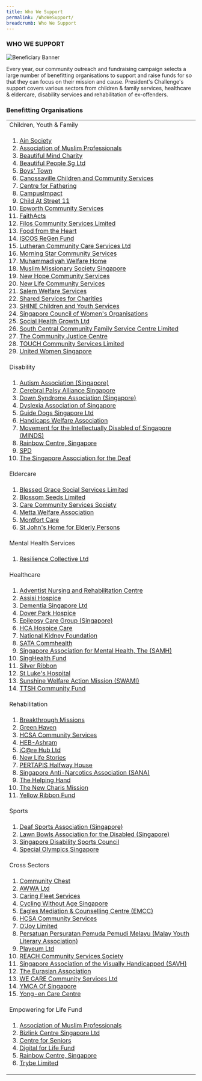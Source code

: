 ```yaml
---
title: Who We Support
permalink: /WhoWeSupport/
breadcrumb: Who We Support
---
```


### WHO WE SUPPORT

![Beneficiary Banner](/images/our-beneficiary.jpg "Beneficiary Banner")

Every year, our community outreach and fundraising campaign selects a large number of benefitting organisations to support and raise funds for so that they can focus on their mission and cause.  President's Challenge's support covers various sectors from children & family services, healthcare & eldercare, disability services and rehabilitation of ex-offenders.


### Benefitting Organisations


<table width="100%" cellspacing="10" cellpadding="10">
<tr><td>Children, Youth & Family </td></tr>
<tr><td>
<ol>
<li><a href="http://www.ainsociety.org.sg/" target='_blank'>Ain Society</a></li>
<li><a href="https://www.amp.org.sg/" target='_blank'>Association of Muslim Professionals</a></li>
<li><a href="https://www.bmcsg.org/" target='_blank'>Beautiful Mind Charity</a></li>
<li><a href="http://www.beautifulpeople.org.sg/" target='_blank'>Beautiful People Sg Ltd</a></li>
<li><a href="https://www.boystown.org.sg/" target='_blank'>Boys' Town</a></li>
<li><a href="https://canossaville.org.sg/" target='_blank'>Canossaville Children and Community Services</a></li> 
	<li><a href="http://fathers.com.sg/" target='_blank'>Centre for Fathering</a></li> 
<li><a href="https://www.campusimpact.org.sg/" target='_blank'>CampusImpact</a></li>
<li><a href="http://www.street11.org.sg/" target='_blank'>Child At Street 11</a></li>
<li><a href="https://www.epworth.sg/" target='_blank'>Epworth Community Services</a></li>
<li><a href="https://www.faithacts.org.sg/" target='_blank'>FaithActs</a></li>
<li><a href="https://www.filos.sg/" target='_blank'>Filos Community Services Limited</a></li>
<li><a href="https://www.foodfromtheheart.sg/" target='_blank'>Food from the Heart</a></li>
<li><a href="https://www.irf.org.sg/" target='_blank'>ISCOS ReGen Fund</a></li>
<li><a href="https://lccs.org.sg/" target='_blank'>Lutheran Community Care Services Ltd</a></li>
<li><a href="https://www.morningstar.org.sg/" target='_blank'>Morning Star Community Services</a></li>  
<li><a href="https://mwh.muhammadiyah.org.sg/" target='_blank'>Muhammadiyah Welfare Home</a></li>
<li><a href="https://www.jamiyah.org.sg/" target='_blank'>Muslim Missionary Society Singapore</a></li> 
<li><a href="https://www.newhopecs.org.sg/" target='_blank'>New Hope Community Services</a></li>
<li><a href="https://www.newlife.org.sg/" target='_blank'>New Life Community Services</a></li>
<li><a href="http://www.salemwelfareservices.org.sg/" target='_blank'>Salem Welfare Services</a></li> 
<li><a href="https://www.sscharities.com/" target='_blank'>Shared Services for Charities</a></li> 
<li><a href="https://www.shine.org.sg/" target='_blank'>SHINE Children and Youth Services</a></li>  
<li><a href="https://www.scwo.org.sg/" target='_blank'>Singapore Council of Women's Organisations</a></li>
<li><a href="https://www.socialhealthgrowth.org/" target='_blank'>Social Health Growth Ltd</a></li>
<li><a href="https://sccfsc.sg/" target='_blank'>South Central Community Family Service Centre Limited</a></li>
<li><a href="https://www.cjc.org.sg/" target='_blank'>The Community Justice Centre</a></li>
<li><a href="https://www.touch.org.sg/" target='_blank'>TOUCH Community Services Limited</a></li>
<li><a href="https://uws.org.sg/" target='_blank'>United Women Singapore</a></li>
</ol>
 </td></tr>
 
 
<tr><td>Disability</td></tr>
<tr><td>
<ol> 
<li><a href="https://www.autismlinks.org.sg/" target='_blank'>Autism Association (Singapore)</a></li> 
<li><a href="http://cpas.org.sg/" target='_blank'>Cerebral Palsy Alliance Singapore</a></li>
<li><a href="http://www.downsyndrome-singapore.org/" target='_blank'>Down Syndrome Association (Singapore)</a></li> 
<li><a href="https://www.das.org.sg/" target='_blank'>Dyslexia Association of Singapore</a></li>
<li><a href="https://www.guidedogs.org.sg/" target='_blank'>Guide Dogs Singapore Ltd</a></li>
<li><a href="https://hwa.org.sg/" target='_blank'>Handicaps Welfare Association</a></li> 
<li><a href="https://www.minds.org.sg/" target='_blank'>Movement for the Intellectually Disabled of Singapore (MINDS)</a></li>  
<li><a href="https://www.rainbowcentre.org.sg/" target='_blank'>Rainbow Centre, Singapore</a></li>  
<li><a href="https://www.spd.org.sg/" target='_blank'>SPD</a></li>
<li><a href="https://sadeaf.org.sg/" target='_blank'>The Singapore Association for the Deaf</a></li>       
 </ol>
</td></tr>


<tr><td>Eldercare</td></tr>
<tr><td>
<ol>
<li><a href="https://www.bgss.org.sg/" target='_blank'>Blessed Grace Social Services Limited</a></li>  
<li><a href="https://www.blossomseeds.sg/" target='_blank'>Blossom Seeds Limited</a></li>
<li><a href="https://www.ccsscares.sg/" target='_blank'>Care Community Services Society</a></li> 
<li><a href="https://www.metta.org.sg/hq/" target='_blank'>Metta Welfare Association</a></li>
<li><a href="http://www.montfortcare.org.sg/" target='_blank'>Montfort Care</a></li>
<li><a href="https://www.stjohneldershome.org.sg/home" target='_blank'>St John&#39;s Home for Elderly Persons</a></li>

</ol>
</td></tr>


<tr><td>Mental Health Services</td></tr>
<tr><td>
<ol>
<li><a href="https://www.resilience.org.sg/" target='_blank'>Resilience Collective Ltd</a></li>
</ol>
</td></tr>


<tr><td>Healthcare</td></tr>
<tr><td>
<ol>
<li><a href="http://www.anrc.org.sg/" target='_blank'>Adventist Nursing and Rehabilitation Centre</a></li>
<li><a href="https://www.assisihospice.org.sg/" target='_blank'>Assisi Hospice</a></li>
	<li><a href="https://alz.org.sg/" target='_blank'>Dementia Singapore Ltd</a></li> 
<li><a href="https://www.doverpark.org.sg/" target='_blank'>Dover Park Hospice</a></li>
<li><a href="https://www.epilepsycare.org/" target='_blank'>Epilepsy Care Group (Singapore)</a></li>
<li><a href="https://www.hca.org.sg/" target='_blank'>HCA Hospice Care</a></li>
<li><a href="https://nkfs.org/" target='_blank'>National Kidney Foundation</a></li> 
<li><a href="https://www.sata.com.sg/" target='_blank'>SATA Commhealth</a></li>
<li><a href="https://www.samhealth.org.sg/" target='_blank'>Singapore Association for Mental Health, The (SAMH)</a></li> 
<li><a href="https://www.giving.sg/web/singhealth-fund" target='_blank'>SingHealth Fund</a></li>
<li><a href="https://www.silverribbonsingapore.com/" target='_blank'>Silver Ribbon</a></li> 
<li><a href="https://www.slh.org.sg/" target='_blank'>St Luke's Hospital</a></li>
<li><a href="https://www.swami.org.sg/" target='_blank'>Sunshine Welfare Action Mission (SWAMI)</a></li>
 <li><a href="https://www.ttsh.com.sg/about-ttsh/ttsh-community-fund/" target='_blank'>TTSH Community Fund</a></li>
</ol>
</td></tr>


<tr><td> Rehabilitation</td></tr>
<tr><td>
<ol>
<li><a href="http://www.breakthroughmissions.org.sg/" target='_blank'>Breakthrough Missions</a></li>
<li><a href="https://www.sbws.org.sg/4l_gh.html" target='_blank'>Green Haven</a></li>
<li><a href="https://www.hcsa.org.sg/" target='_blank'>HCSA Community Services</a></li> 
<li><a href="https://heb.org.sg/our-subsidiaries/heb-ashram/" target='_blank'>HEB-Ashram</a></li>
<li><a href="http://www.icarehub.org.sg/" target='_blank'>iC@re Hub Ltd</a></li>
<li><a href="https://www.newlifestories.org.sg/" target='_blank'>New Life Stories</a></li>
<li><a href="http://pertapis.org.sg/pertapis-halfway-house/" target='_blank'>PERTAPIS Halfway House</a></li>
<li><a href="https://www.sana.org.sg/" target='_blank'>Singapore Anti-Narcotics Association (SANA)</a></li> 
<li><a href="http://thehelpinghand.org.sg/" target='_blank'>The Helping Hand</a></li>
<li><a href="https://thenewcharismission.org.sg/" target='_blank'>The New Charis Mission</a></li> 
<li><a href="https://www.yellowribbon.gov.sg/yellow-ribbon-fund" target='_blank'>Yellow Ribbon Fund</a></li>
</ol>
</td></tr>


<tr><td> Sports</td></tr>
<tr><td>
<ol>
 <li><a href="https://dsa.org.sg/" target='_blank'>Deaf Sports Association (Singapore)</a></li>
 <li><a href="http://parabowlsingapore.org/" target='_blank'>Lawn Bowls Association for the Disabled (Singapore)</a></li>
 <li><a href="https://sdsc.org.sg/" target='_blank'>Singapore Disability Sports Council</a></li>
 <li><a href="https://www.specialolympics.org/programs/asia-pacific/singapore" target='_blank'>Special Olympics Singapore</a></li>
</ol>
</td></tr>


<tr><td> Cross Sectors
</td></tr>
<tr><td>
<ol>
<li><a href="https://www.comchest.gov.sg/" target='_blank'>Community Chest</a></li>
<li><a href="https://www.awwa.org.sg/" target='_blank'>AWWA Ltd</a></li>
<li><a href="https://caringfleet.com/" target='_blank'>Caring Fleet Services</a></li>
<li><a href="https://cyclingwithoutage.sg/" target='_blank'>Cycling Without Age Singapore</a></li>
<li><a href="https://emcc.org.sg/" target='_blank'>Eagles Mediation &amp; Counselling Centre (EMCC)</a></li>
<li><a href="https://www.hcsa.org.sg/" target='_blank'>HCSA Community Services</a></li>
<li><a href="https://www.ojoy.org/" target='_blank'>O’Joy Limited</a></li>
<li><a href="http://4pm.org.sg/" target='_blank'>Persatuan Persuratan Pemuda Pemudi Melayu (Malay Youth Literary Association)</a></li>
<li><a href="https://www.playeum.com/" target='_blank'>Playeum Ltd</a></li>
<li><a href="https://www.reach.org.sg/" target='_blank'>REACH Community Services Society</a></li>
<li><a href="https://savh.org.sg/" target='_blank'>Singapore Association of the Visually Handicapped (SAVH)</a></li>
<li><a href="https://www.eurasians.sg/" target='_blank'>The Eurasian Association</a></li>
<li><a href="https://www.wecare.org.sg/" target='_blank'>WE CARE Community Services Ltd</a></li>
<li><a href="https://www.ymca.org.sg/" target='_blank'>YMCA Of Singapore</a></li>
<li><a href="https://www.yong-en.org.sg/2019/" target='_blank'>Yong-en Care Centre</a></li>
</ol>
 </td></tr> 



<tr><td> Empowering for Life Fund
</td></tr>
<tr><td>
 <ol>
<li><a href="https://www.amp.org.sg/" target='_blank'>Association of Muslim Professionals</a></li>
<li><a href="https://www.bizlink.org.sg/" target='_blank'>Bizlink Centre Singapore Ltd</a></li>
<li><a href="http://centreforseniors.org.sg/wps/portal/centreforseniors/home" target='_blank'>Centre for Seniors</a></li>
<li><a href="https://www.imda.gov.sg/for-community/digital-readiness/Digital-For-Life#:~:text=The%20Digital%20for%20Life%20Fund,eligible%20for%20250%25%20tax%20deduction." target='_blank'>Digital for Life Fund</a></li>  
<li><a href="https://www.rainbowcentre.org.sg/" target='_blank'>Rainbow Centre, Singapore</a></li>
<li><a href="https://www.trybe.org/" target='_blank'>Trybe Limited</a></li>
 </ol>
</td></tr>
</table>